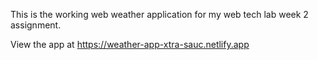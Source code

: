 This is the working web weather application for my web tech lab week 2 assignment.

View the app at https://weather-app-xtra-sauc.netlify.app
